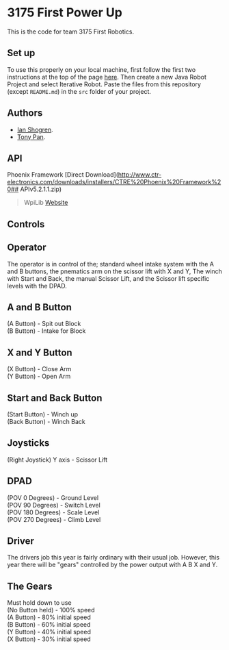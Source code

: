 # 3175 First Power Up

This is the code for team 3175 First Robotics.

## Set up

To use this properly on your local machine, first follow the first two instructions at the top  of the page [here](https://wpilib.screenstepslive.com/s/currentCS/m/java).
Then create a new Java Robot Project and select Iterative Robot. Paste the files from this repository (except `README.md`) in the `src` folder of your project.

## Authors
* [Ian Shogren](https://github.com/Ianshogren).
* [Tony Pan](https://github.com/tonypan2000).

## API
Phoenix Framework [Direct Download](http://www.ctr-electronics.com/downloads/installers/CTRE%20Phoenix%20Framework%20## APIv5.2.1.1.zip)
>WpiLib [Website](https://wpilib.screenstepslive.com/s/currentCS/m/getting_started/l/599679-installing-eclipse-c-java)

## Controls
Operator
--
The operator is in control of the; standard wheel intake system with the A and B buttons, the pnematics arm on the scissor lift with X and Y, The winch with Start and Back, the manual Scissor Lift, and the Scissor lift specific levels with the DPAD.

A and B Button
--
(A Button) - Spit out Block<br />
(B Button) - Intake for Block

X and Y Button
--
(X Button) - Close Arm<br />
(Y Button) - Open Arm

Start and Back Button
--
(Start Button) - Winch up<br />
(Back Button) - Winch Back

Joysticks
--
(Right Joystick) Y axis - Scissor Lift

DPAD
--
(POV 0 Degrees) - Ground Level<br />
(POV 90 Degrees) - Switch Level<br />
(POV 180 Degrees) - Scale Level<br />
(POV 270 Degrees) - Climb Level<br />

Driver
--
The drivers job this year is fairly ordinary with their usual job. However, this year there will be "gears" controlled by the power output with A B X and Y.

The Gears
--
Must hold down to use<br />
(No Button held) - 100% speed<br />
(A Button) - 80% initial speed<br />
(B Button) - 60% initial speed<br />
(Y Button) - 40% initial speed<br />
(X Button) - 30% initial speed
